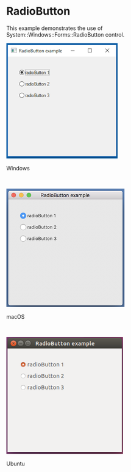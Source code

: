 # RadioButton
This example demonstrates the use of System::Windows::Forms::RadioButton control.
<BR>

![GitHub Logo](../../../docs/Pictures/Examples/Forms/RadioButtonW.png)
<p align="left">Windows</p>
<BR>

![GitHub Logo](../../../docs/Pictures/Examples/Forms/RadioButtonM.png)
<p align="left">macOS</p>
<BR>

![GitHub Logo](../../../docs/Pictures/Examples/Forms/RadioButtonU.png)
<p align="left">Ubuntu</p>
<BR>
